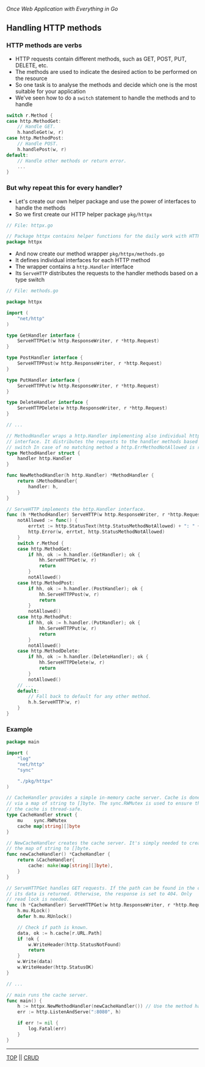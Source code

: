 *Once Web Application with Everything in Go*

## Handling HTTP methods

### HTTP methods are verbs

* HTTP requests contain different methods, such as GET, POST, PUT, DELETE, etc.
* The methods are used to indicate the desired action to be performed on the resource
* So one task is to analyse the methods and decide which one is the most suitable for your application
* We've seen how to do a `switch` statement to handle the methods and to handle

```go
switch r.Method {
case http.MethodGet:
    // Handle GET.
    h.handleGet(w, r)
case http.MethodPost:
    // Handle POST.
    h.handlePost(w, r)
default:
    // Handle other methods or return error.
    ...
}
```

### But why repeat this for every handler?

* Let's create our own helper package and use the power of interfaces to handle the methods
* So we first create our HTTP helper package `pkg/httpx`

```go
// File: httpx.go

// Package httpx contains helper functions for the daily work with HTTP.
package httpx
``` 

* And now create our method wrapper `pkg/httpx/methods.go`
* It defines individual interfaces for each HTTP method
* The wrapper contains a `http.Handler` interface
* Its `ServeHTTP` distributes the requests to the handler methods based on a type switch

```go
// File: methods.go

package httpx

import (
    "net/http"
)

type GetHandler interface {
    ServeHTTPGet(w http.ResponseWriter, r *http.Request)
}

type PostHandler interface {
    ServeHTTPPost(w http.ResponseWriter, r *http.Request)
}

type PutHandler interface {
    ServeHTTPPut(w http.ResponseWriter, r *http.Request)
}

type DeleteHandler interface {
    ServeHTTPDelete(w http.ResponseWriter, r *http.Request)
}

// ...

// MethodHandler wraps a http.Handler implementing also individual httpx handler
// interface. It distributes the requests to the handler methods based on a type
// switch In case of no matching method a http.ErrMethodNotAllowed is returned.
type MethodHandler struct {
    handler http.Handler
}

func NewMethodHandler(h http.Handler) *MethodHandler {
    return &MethodHandler{
        handler: h,
    }
}

// ServeHTTP implements the http.Handler interface.
func (h *MethodHandler) ServeHTTP(w http.ResponseWriter, r *http.Request) {
	notAllowed := func() {
		errtxt := http.StatusText(http.StatusMethodNotAllowed) + ": " + r.Method
		http.Error(w, errtxt, http.StatusMethodNotAllowed)
	}
	switch r.Method {
	case http.MethodGet:
		if hh, ok := h.handler.(GetHandler); ok {
			hh.ServeHTTPGet(w, r)
			return
		}
		notAllowed()
	case http.MethodPost:
		if hh, ok := h.handler.(PostHandler); ok {
			hh.ServeHTTPPost(w, r)
			return
		}
		notAllowed()
	case http.MethodPut:
		if hh, ok := h.handler.(PutHandler); ok {
			hh.ServeHTTPPut(w, r)
			return
		}
		notAllowed()
	case http.MethodDelete:
		if hh, ok := h.handler.(DeleteHandler); ok {
			hh.ServeHTTPDelete(w, r)
			return
		}
		notAllowed()
    // ...
    default:
        // Fall back to default for any other method.
        h.h.ServeHTTP(w, r)
    }
}
```

### Example

```go
package main

import (
    "log"
    "net/http"
    "sync"

    "./pkg/httpx"
)

// CacheHandler provides a simple in-memory cache server. Cache is done
// via a map of string to []byte. The sync.RWMutex is used to ensure that
// the cache is thread-safe.
type CacheHandler struct {
    mu    sync.RWMutex
    cache map[string][]byte
}

// NewCacheHandler creates the cache server. It's simply needed to create
// the map of string to []byte.
func newCacheHandler() *CacheHandler {
    return &CacheHandler{
        cache: make(map[string][]byte),
    }
}

// ServeHTTPGet handles GET requests. If the path can be found in the cache,
// its data is returned. Otherwise, the response is set to 404. Only
// read lock is needed.
func (h *CacheHandler) ServeHTTPGet(w http.ResponseWriter, r *http.Request) {
    h.mu.RLock()
    defer h.mu.RUnlock()

    // Check if path is known.
    data, ok := h.cache[r.URL.Path]
    if !ok {
        w.WriteHeader(http.StatusNotFound)
        return
    }
    w.Write(data)
    w.WriteHeader(http.StatusOK)
}

// ...

// main runs the cache server.
func main() {
    h := httpx.NewMethodHandler(newCacheHandler()) // Use the method handler as wrapper.
    err := http.ListenAndServe(":8080", h)

    if err != nil {
        log.Fatal(err)
    }
}
```

---

[TOP](../README.md) || [CRUD](crud.md)
